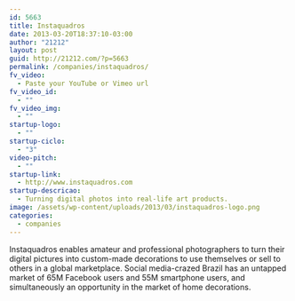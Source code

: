 ```yaml
---
id: 5663
title: Instaquadros
date: 2013-03-20T18:37:10-03:00
author: "21212"
layout: post
guid: http://21212.com/?p=5663
permalink: /companies/instaquadros/
fv_video:
  - Paste your YouTube or Vimeo url
fv_video_id:
  - ""
fv_video_img:
  - ""
startup-logo:
  - ""
startup-ciclo:
  - "3"
video-pitch:
  - ""
startup-link:
  - http://www.instaquadros.com
startup-descricao:
  - Turning digital photos into real-life art products.
image: /assets/wp-content/uploads/2013/03/instaquadros-logo.png
categories:
  - companies
---
```

Instaquadros enables amateur and professional photographers to turn their digital pictures into custom-made decorations to use themselves or sell to others in a global marketplace. Social media-crazed Brazil has an untapped market of 65M Facebook users and 55M smartphone users, and simultaneously an opportunity in the market of home decorations.